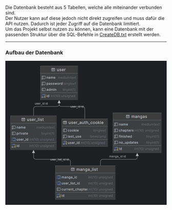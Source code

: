 Die Datenbank besteht aus 5 Tabellen, welche alle miteinander verbunden sind.   
Der Nutzer kann auf diese jedoch nicht direkt zugreifen und muss dafür die API nutzen.
Dadurch ist jeder Zugriff auf die Datenbank limitiert.  
Um das Projekt selbst nutzen zu können, kann eine Datenbank mit der passenden Struktur über die SQL-Befehle in 
[CreateDB.txt](https://github.com/BennetLe/rust_manga_readlist_api/blob/master/CreateDB.txt) erstellt werden.

---

### Aufbau der Datenbank

![Datenbank](img/img.png)